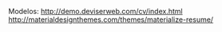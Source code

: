 Modelos: http://demo.deviserweb.com/cv/index.html http://materialdesignthemes.com/themes/materialize-resume/
